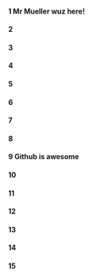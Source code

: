 #### 1 Mr Mueller wuz here!
#### 2
#### 3
#### 4
#### 5
#### 6
#### 7
#### 8
#### 9 Github is awesome
#### 10
#### 11
#### 12
#### 13
#### 14
#### 15